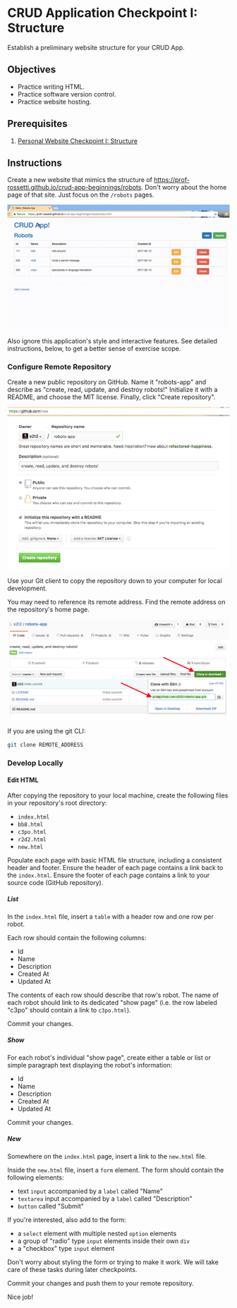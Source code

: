 # CRUD Application Checkpoint I: Structure

Establish a preliminary website structure for your CRUD App.

## Objectives

  * Practice writing HTML.
  * Practice software version control.
  * Practice website hosting.

## Prerequisites

  1. [Personal Website Checkpoint I: Structure](/projects/personal-website/checkpoints/structure/checkpoint.md)

## Instructions

Create a new website that mimics the structure of https://prof-rossetti.github.io/crud-app-beginnings/robots. Don't worry about the home page of that site. Just focus on the `/robots` pages.

![a screencast depicting navigation between index, show, and new pages](/projects/crud-application/checkpoints/style/demo.gif)

Also ignore this application's style and interactive features. See detailed instructions, below, to get a better sense of exercise scope.

### Configure Remote Repository

Create a new public repository on GitHub. Name it "robots-app" and describe as "create, read, update, and destroy robots!" Initialize it with a README, and choose the MIT license. Finally, click "Create repository".

![a screenshot depicting how to create a new repository](step-1.png)

Use your Git client to copy the repository down to your computer for local development.

You may need to reference its remote address. Find the remote address on the repository's home page.

![a screenshot depicting how to create a new repository](step-2.png)

If you are using the git CLI:

```` sh
git clone REMOTE_ADDRESS
````

### Develop Locally

#### Edit HTML

After copying the repository to your local machine, create the following files in your repository's root directory:

  + `index.html`
  + `bb8.html`
  + `c3po.html`
  + `r2d2.html`
  + `new.html`

Populate each page with basic HTML file structure, including a consistent header and footer. Ensure the header of each page contains a link back to the `index.html`. Ensure the footer of each page contains a link to your source code (GitHub repository).

##### List

In the `index.html` file, insert a `table` with a header row and one row per robot.

Each row should contain the following columns:

  + Id
  + Name
  + Description
  + Created At
  + Updated At

The contents of each row should describe that row's robot. The name of each robot should link to its dedicated "show page" (i.e. the row labeled "c3po" should contain a link to `c3po.html`).

Commit your changes.

##### Show

For each robot's individual "show page", create either a table or list or simple paragraph text displaying the robot's information:

  + Id
  + Name
  + Description
  + Created At
  + Updated At

Commit your changes.

##### New

Somewhere on the `index.html` page, insert a link to the `new.html` file.

Inside the `new.html` file, insert a `form` element. The form should contain the following elements:

  + text `input` accompanied by a `label` called "Name"
  + `textarea` input accompanied by a `label` called "Description"
  + `button` called "Submit"

If you're interested, also add to the form:

  + a `select` element with multiple nested `option` elements
  + a group of "radio" type `input` elements inside their own `div`
  + a "checkbox" type `input` element

Don't worry about styling the form or trying to make it work. We will take care of these tasks during later checkpoints.

Commit your changes and push them to your remote repository.

Nice job!
